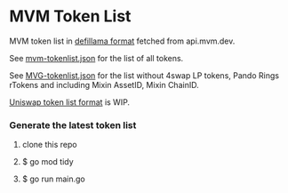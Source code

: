 # MVM Token List

MVM token list in [defillama format](https://defillama-datasets.s3.eu-central-1.amazonaws.com/tokenlist/ethereum.json) fetched from api.mvm.dev.

See [mvm-tokenlist.json](mvm-tokenlist.json) for the list of all tokens.

See [MVG-tokenlist.json](MVG-tokenlist.json) for the list without 4swap LP tokens, Pando Rings rTokens and including Mixin AssetID, Mixin ChainID.

[Uniswap token list format](https://github.com/Uniswap/token-lists) is WIP.


### Generate the latest token list

1. clone this repo

2. $ go mod tidy

3. $ go run main.go
